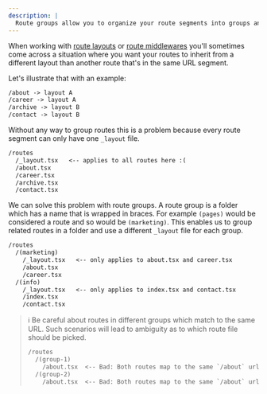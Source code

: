 ```yaml
---
description: |
  Route groups allow you to organize your route segments into groups and share layout or middleware code without affecting the URL structure.
---
```


When working with [route layouts](/docs/canary/concepts/route-layout) or
[route middlewares](/docs/canary/concepts/middleware) you'll sometimes come
across a situation where you want your routes to inherit from a different layout
than another route that's in the same URL segment.

Let's illustrate that with an example:

```txt
/about -> layout A
/career -> layout A
/archive -> layout B
/contact -> layout B
```

Without any way to group routes this is a problem because every route segment
can only have one `_layout` file.

```txt
/routes
  /_layout.tsx   <-- applies to all routes here :(
  /about.tsx
  /career.tsx
  /archive.tsx
  /contact.tsx
```

We can solve this problem with route groups. A route group is a folder which has
a name that is wrapped in braces. For example `(pages)` would be considered a
route and so would be `(marketing)`. This enables us to group related routes in
a folder and use a different `_layout` file for each group.

```txt
/routes
  /(marketing)
    /_layout.tsx   <-- only applies to about.tsx and career.tsx
    /about.tsx
    /career.tsx
  /(info)
    /_layout.tsx   <-- only applies to index.tsx and contact.tsx
    /index.tsx
    /contact.tsx
```

> ℹ️ Be careful about routes in different groups which match to the same URL.
> Such scenarios will lead to ambiguity as to which route file should be picked.
>
> ```txt
> /routes
>   /(group-1)
>     /about.tsx  <-- Bad: Both routes map to the same `/about` url
>   /(group-2)
>     /about.tsx  <-- Bad: Both routes map to the same `/about` url
> ```
